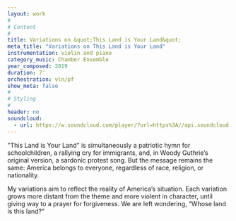 ```yaml
---
layout: work
#
# Content
#
title: Variations on &quot;This Land is Your Land&quot;
meta_title: "Variations on This Land is Your Land"
instrumentation: violin and piano
category_music: Chamber Ensemble
year_composed: 2019
duration: 7'
orchestration: vln/pf
show_meta: false
#
# Styling
#
header: no
soundcloud: 
  - url: https://w.soundcloud.com/player/?url=https%3A//api.soundcloud.com/tracks/676548509&color=%23ff5500&auto_play=false&hide_related=false&show_comments=true&show_user=true&show_reposts=false&show_teaser=true&visual=true
---
```

&quot;This Land is Your Land&quot; is simultaneously a patriotic hymn for schoolchildren, a rallying cry for immigrants, and, in Woody Guthrie’s original version, a sardonic protest song. But the message remains the same: America belongs to everyone, regardless of race, religion, or nationality.

My variations aim to reflect the reality of America’s situation. Each variation grows more distant from the theme and more violent in character, until giving way to a prayer for forgiveness. We are left wondering, “Whose land is this land?”